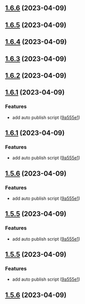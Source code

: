 ## [1.6.6](https://github.com/weitanai/file-exports/compare/v1.6.1...v1.6.6) (2023-04-09)



## [1.6.5](https://github.com/weitanai/file-exports/compare/v1.6.1...v1.6.5) (2023-04-09)



## [1.6.4](https://github.com/weitanai/file-exports/compare/v1.6.1...v1.6.4) (2023-04-09)



## [1.6.3](https://github.com/weitanai/file-exports/compare/v1.6.1...v1.6.3) (2023-04-09)



## [1.6.2](https://github.com/weitanai/file-exports/compare/v1.6.1...v1.6.2) (2023-04-09)



## [1.6.1](https://github.com/weitanai/file-exports/compare/v1.0.4...v1.6.1) (2023-04-09)


### Features

* add auto publish script ([9a555e1](https://github.com/weitanai/file-exports/commit/9a555e1fd3850e69bc024eed4ac1d096a9131e74))



## [1.6.1](https://github.com/weitanai/file-exports/compare/v1.0.4...v1.6.1) (2023-04-09)


### Features

* add auto publish script ([9a555e1](https://github.com/weitanai/file-exports/commit/9a555e1fd3850e69bc024eed4ac1d096a9131e74))



## [1.5.6](https://github.com/weitanai/file-exports/compare/v1.0.4...v1.5.6) (2023-04-09)


### Features

* add auto publish script ([9a555e1](https://github.com/weitanai/file-exports/commit/9a555e1fd3850e69bc024eed4ac1d096a9131e74))



## [1.5.5](https://github.com/weitanai/file-exports/compare/v1.0.4...v1.5.5) (2023-04-09)


### Features

* add auto publish script ([9a555e1](https://github.com/weitanai/file-exports/commit/9a555e1fd3850e69bc024eed4ac1d096a9131e74))



## [1.5.5](https://github.com/weitanai/file-exports/compare/v1.0.4...v1.5.5) (2023-04-09)


### Features

* add auto publish script ([9a555e1](https://github.com/weitanai/file-exports/commit/9a555e1fd3850e69bc024eed4ac1d096a9131e74))



## [1.5.6](https://github.com/weitanai/file-exports/compare/v1.0.4...v1.5.6) (2023-04-09)



